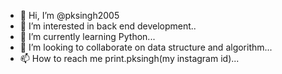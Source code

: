 - 👋 Hi, I’m @pksingh2005
- 👀 I’m interested in back end development..
- 🌱 I’m currently learning Python...
- 💞️ I’m looking to collaborate on data structure and algorithm...
- 📫 How to reach me print.pksingh(my instagram id)...

<!---
pksingh2005/pksingh2005 is a ✨ special ✨ repository because its `README.md` (this file) appears on your GitHub profile.
You can click the Preview link to take a look at your changes.
--->
